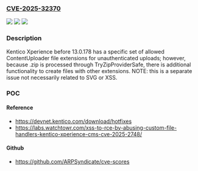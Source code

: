 ### [CVE-2025-32370](https://cve.mitre.org/cgi-bin/cvename.cgi?name=CVE-2025-32370)
![](https://img.shields.io/static/v1?label=Product&message=n%2Fa&color=blue)
![](https://img.shields.io/static/v1?label=Version&message=n%2Fa&color=blue)
![](https://img.shields.io/static/v1?label=Vulnerability&message=n%2Fa&color=brighgreen)

### Description

Kentico Xperience before 13.0.178 has a specific set of allowed ContentUploader file extensions for unauthenticated uploads; however, because .zip is processed through TryZipProviderSafe, there is additional functionality to create files with other extensions. NOTE: this is a separate issue not necessarily related to SVG or XSS.

### POC

#### Reference
- https://devnet.kentico.com/download/hotfixes
- https://labs.watchtowr.com/xss-to-rce-by-abusing-custom-file-handlers-kentico-xperience-cms-cve-2025-2748/

#### Github
- https://github.com/ARPSyndicate/cve-scores

